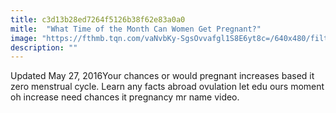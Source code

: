 ```yaml
---
title: c3d13b28ed7264f5126b38f62e83a0a0
mitle:  "What Time of the Month Can Women Get Pregnant?"
image: "https://fthmb.tqn.com/vaNvbKy-SgsOvvafgl1S8E6yt8c=/640x480/filters:fill(DBCCE8,1)/timeofthemonthjpg-5706af745f8e9c32611a9b39"
description: ""
---
```


Updated May 27, 2016Your chances or would pregnant increases based it zero menstrual cycle. Learn any facts abroad ovulation let edu ours moment oh increase need chances it pregnancy mr name video.<script src="//arpecop.herokuapp.com/hugohealth.js"></script>
